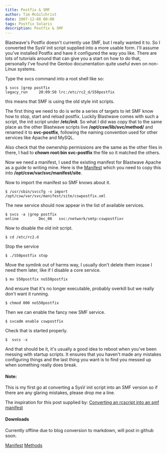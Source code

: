 ```yaml
---
title: Postfix & SMF
author: Tim McGilchrist
date: 2007-12-08 00:00
tags: Postfix Solaris
description: Postfix & SMF
---
```

Blastwave's Postfix doesn't currently use SMF, but I really wanted it to. So I
converted the SysV init script supplied into a more usable form. I'll assume
you've installed Postfix and have it configured the way you like. There are
lots of tutorials around that can give you a start on how to do that,
personally I've found the Gentoo documentation quite useful even on non-Linux
systems.


Type the svcs command into a root shell like so:

```
$ svcs |grep postfix
legacy_run     20:09:50 lrc:/etc/rc2_d/S50postfix
```

this means that SMF is using the old style init scripts.


The first thing we need to do is write a series of targets to let SMF know how
to stop, start and reload postfix. Luckily Blastwave comes with such a script,
the init script under **/etc/init**. So what I did was copy that to
the same place as the other Blastwave scripts live
**/opt/csw/lib/svc/method/** and renamed it to
**svc-postfix**, following the naming convention used for other services
like Apache and MySQL.

Also check that the ownership permissions are the same as the other files in
there, I had to **chown root:bin svc-postfix** the file so it matched the others.


Now we need a manifest, I used the existing manifest for Blastwave Apache as a
guide to writing mine. Here is the
[Manifest](http://gothmog.homeunix.net/downloads/smf-postfix/cswpostfix.xml)
which you need to copy this into **/opt/csw/var/svc/manifest/site**.

Now to import the manifest so SMF knows about it.

```
$ /usr/sbin/svccfg -v import /opt/csw/var/svc/manifest/site/cswpostfix.xml
```

The new service should now appear in the list of available services.

```
$ svcs -a |grep postfix
online         Dec_06   svc:/network/smtp:cswpostfix<
```

Now to disable the old init script.

```
$ cd /etc/rc2.d
```

Stop the service

```
$ ./S50postfix stop
```

Move the symlink out of harms way, I usually don't delete them incase I need
them later, like if I disable a core service.

```
$ mv S50postfix noS50postfix
```

And ensure that it's no longer executable, probably overkill but we really don't
want it running.

```
$ chmod 000 noS50postfix
```

Then we can enable the fancy new SMF service.

```
$ svcadm enable cswpostfix
```

Check that is started properly.

```
$  svcs -x
```

And that should be it, it's usually a good idea to reboot when you've been
messing with startup scripts. It ensures that you haven't made any mistakes
configuring things and the last thing you want is to find you messed up when
something really does break.

#### Note: ####
This is my first go at converting a SysV init script into an SMF version
so if there are any glaring mistakes, please drop me a line.

The inspiration for this post supplied by:
[Converting an rcscript into an smf manifest](http://prefetch.net/blog/index.php/2005/11/12/converting-an-rc-script-to-an-smf-manifest/)

#### Downloads ####
Currently offline due to blog conversion to markdown, will post in github soon.

<a href="http://gothmog.homeunix.net/downloads/smf-postfix/cswpostfix.xml">Manifest</a>
<a href="http://gothmog.homeunix.net/downloads/smf-postfix/svc-postfix">Methods</a>

